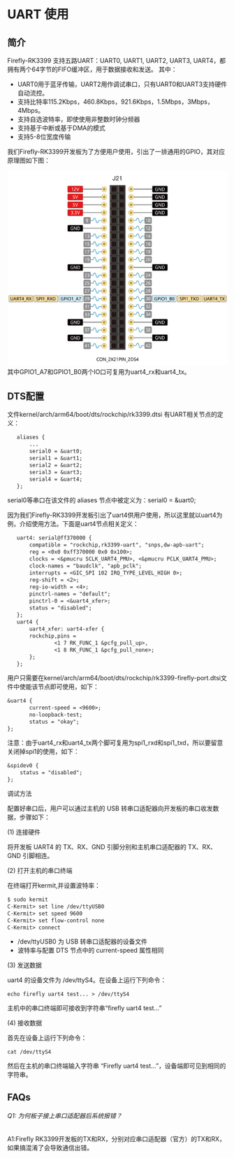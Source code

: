 
# UART 使用
## 简介

Firefly-RK3399 支持五路UART：UART0, UART1, UART2, UART3, UART4，都拥有两个64字节的FIFO缓冲区，用于数据接收和发送。 其中：

*    UART0用于蓝牙传输，UART2用作调试串口，只有UART0和UART3支持硬件自动流控。
*    支持比特率115.2Kbps，460.8Kbps，921.6Kbps，1.5Mbps，3Mbps，4Mbps。
*    支持自选波特率，即使使用非整数时钟分频器
*    支持基于中断或基于DMA的模式
*    支持5-8位宽度传输

我们Firefly-RK3399开发板为了方便用户使用，引出了一排通用的GPIO，其对应原理图如下图：

![](img/uart.png)
其中GPIO1_A7和GPIO1_B0两个IO口可复用为uart4_rx和uart4_tx。
## DTS配置

文件kernel/arch/arm64/boot/dts/rockchip/rk3399.dtsi 有UART相关节点的定义：
```
   aliases {
       ...
       serial0 = &uart0;
       serial1 = &uart1;
       serial2 = &uart2;
       serial3 = &uart3;
       serial4 = &uart4;
   };
```
serial0等串口在该文件的 aliases 节点中被定义为：serial0 = &uart0;

因为我们Firefly-RK3399开发板引出了uart4供用户使用，所以这里就以uart4为例，介绍使用方法。下面是uart4节点相关定义：
```
   uart4: serial@ff370000 {
       compatible = "rockchip,rk3399-uart", "snps,dw-apb-uart";
       reg = <0x0 0xff370000 0x0 0x100>;
       clocks = <&pmucru SCLK_UART4_PMU>, <&pmucru PCLK_UART4_PMU>;
       clock-names = "baudclk", "apb_pclk";
       interrupts = <GIC_SPI 102 IRQ_TYPE_LEVEL_HIGH 0>;
       reg-shift = <2>;
       reg-io-width = <4>;
       pinctrl-names = "default";
       pinctrl-0 = <&uart4_xfer>;
       status = "disabled";
   };
   uart4 {
       uart4_xfer: uart4-xfer {
       rockchip,pins =
               <1 7 RK_FUNC_1 &pcfg_pull_up>,
               <1 8 RK_FUNC_1 &pcfg_pull_none>;
       };
   };
```
用户只需要在kernel/arch/arm64/boot/dts/rockchip/rk3399-firefly-port.dtsi文件中使能该节点即可使用，如下：
```
&uart4 {
       current-speed = <9600>;
       no-loopback-test;
       status = "okay";
};
```
注意：由于uart4_rx和uart4_tx两个脚可复用为spi1_rxd和spi1_txd，所以要留意关闭掉spi1的使用，如下：
```
&spidev0 {
	status = "disabled";
};
```
调试方法

配置好串口后，用户可以通过主机的 USB 转串口适配器向开发板的串口收发数据，步骤如下：

(1) 连接硬件

将开发板 UART4 的 TX、RX、GND 引脚分别和主机串口适配器的 TX、RX、GND 引脚相连。

(2) 打开主机的串口终端

在终端打开kermit,并设置波特率：
```
$ sudo kermit
C-Kermit> set line /dev/ttyUSB0
C-Kermit> set speed 9600
C-Kermit> set flow-control none
C-Kermit> connect
```

* /dev/ttyUSB0 为 USB 转串口适配器的设备文件
* 波特率与配置 DTS 节点中的 current-speed 属性相同

(3) 发送数据

uart4 的设备文件为 /dev/ttyS4。在设备上运行下列命令：
```
echo firefly uart4 test... > /dev/ttyS4
```
主机中的串口终端即可接收到字符串“firefly uart4 test...”

(4) 接收数据

首先在设备上运行下列命令：
```
cat /dev/ttyS4
```
然后在主机的串口终端输入字符串 “Firefly uart4 test...”，设备端即可见到相同的字符串。
## FAQs
###### Q1: 为何板子接上串口适配器后系统报错？

A1:Firefly RK3399开发板的TX和RX，分别对应串口适配器（官方）的TX和RX，如果搞混淆了会导致通信出错。